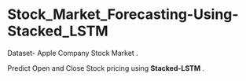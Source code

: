 # Stock_Market_Forecasting-Using-Stacked_LSTM

Dataset- Apple Company Stock Market .

Predict Open and Close Stock pricing using **Stacked-LSTM** .
